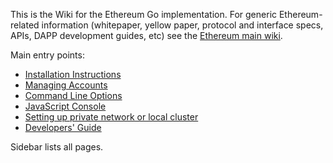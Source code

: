 This is the Wiki for the Ethereum Go implementation. For generic Ethereum-related information (whitepaper, yellow paper, protocol and interface specs, APIs, DAPP development guides, etc) see the [Ethereum main wiki](https://github.com/ethereum/wiki/wiki). 

Main entry points:

* [Installation Instructions](https://github.com/ethereum/go-ethereum/wiki/Building-Ethereum)
* [Managing Accounts](https://github.com/ethereum/go-ethereum/wiki/Managing-your-accounts)
* [Command Line Options](https://github.com/ethereum/go-ethereum/wiki/Command-Line-Options)
* [JavaScript Console](https://github.com/ethereum/go-ethereum/wiki/JavaScript-Console)
* [Setting up private network or local cluster](https://github.com/ethereum/go-ethereum/wiki/Setting-up-private-network-or-local-cluster)
* [Developers' Guide](https://github.com/ethereum/go-ethereum/wiki/Developers'-Guide)

Sidebar lists all pages.


